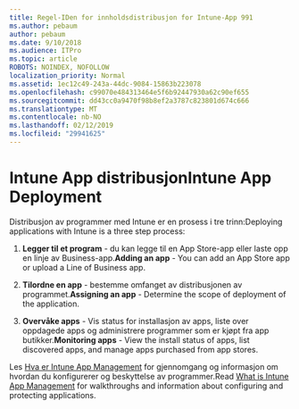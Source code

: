 ```yaml
---
title: Regel-IDen for innholdsdistribusjon for Intune-App 991
ms.author: pebaum
author: pebaum
ms.date: 9/10/2018
ms.audience: ITPro
ms.topic: article
ROBOTS: NOINDEX, NOFOLLOW
localization_priority: Normal
ms.assetid: 1ec12c49-243a-44dc-9084-15863b223078
ms.openlocfilehash: c99070e484313464e5f6b92447930a62c90ef655
ms.sourcegitcommit: dd43cc0a9470f98b8ef2a3787c823801d674c666
ms.translationtype: MT
ms.contentlocale: nb-NO
ms.lasthandoff: 02/12/2019
ms.locfileid: "29941625"
---
```

# <a name="intune-app-deployment"></a><span data-ttu-id="7da09-102">Intune App distribusjon</span><span class="sxs-lookup"><span data-stu-id="7da09-102">Intune App Deployment</span></span>

<span data-ttu-id="7da09-103">Distribusjon av programmer med Intune er en prosess i tre trinn:</span><span class="sxs-lookup"><span data-stu-id="7da09-103">Deploying applications with Intune is a three step process:</span></span>
  
1. <span data-ttu-id="7da09-104">**Legger til et program** - du kan legge til en App Store-app eller laste opp en linje av Business-app.</span><span class="sxs-lookup"><span data-stu-id="7da09-104">**Adding an app** - You can add an App Store app or upload a Line of Business app.</span></span> 
    
2. <span data-ttu-id="7da09-105">**Tilordne en app** - bestemme omfanget av distribusjonen av programmet.</span><span class="sxs-lookup"><span data-stu-id="7da09-105">**Assigning an app** - Determine the scope of deployment of the application.</span></span> 
    
3. <span data-ttu-id="7da09-106">**Overvåke apps** - Vis status for installasjon av apps, liste over oppdagede apps og administrere programmer som er kjøpt fra app butikker.</span><span class="sxs-lookup"><span data-stu-id="7da09-106">**Monitoring apps** - View the install status of apps, list discovered apps, and manage apps purchased from app stores.</span></span> 
    
<span data-ttu-id="7da09-107">Les [Hva er Intune App Management](https://docs.microsoft.com/intune/app-management) for gjennomgang og informasjon om hvordan du konfigurerer og beskyttelse av programmer.</span><span class="sxs-lookup"><span data-stu-id="7da09-107">Read [What is Intune App Management](https://docs.microsoft.com/intune/app-management) for walkthroughs and information about configuring and protecting applications.</span></span> 
  

